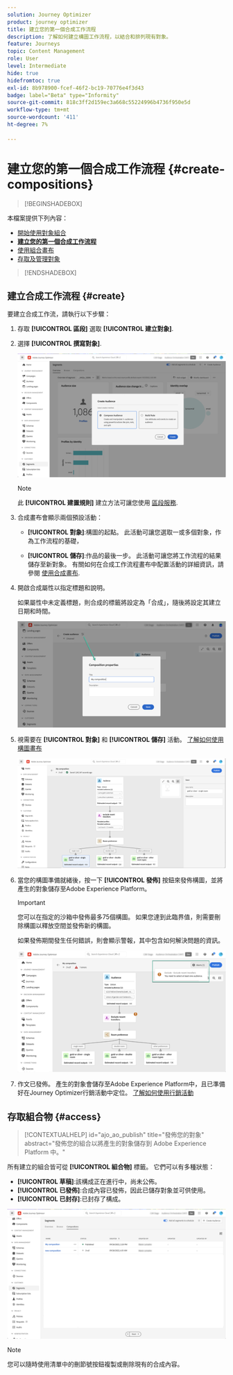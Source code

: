 ```yaml
---
solution: Journey Optimizer
product: journey optimizer
title: 建立您的第一個合成工作流程
description: 了解如何建立構圖工作流程，以結合和排列現有對象。
feature: Journeys
topic: Content Management
role: User
level: Intermediate
hide: true
hidefromtoc: true
exl-id: 8b978900-fcef-46f2-bc19-70776e4f3d43
badge: label="Beta" type="Informity"
source-git-commit: 818c3ff2d159ec3a668c55224996b4736f950e5d
workflow-type: tm+mt
source-wordcount: '411'
ht-degree: 7%

---
```


# 建立您的第一個合成工作流程 {#create-compositions}

>[!BEGINSHADEBOX]

本檔案提供下列內容：

* [開始使用對象組合](get-started-audience-orchestration.md)
* **[建立您的第一個合成工作流程](create-compositions.md)**
* [使用組合畫布](composition-canvas.md)
* [存取及管理對象](access-audiences.md)

>[!ENDSHADEBOX]

## 建立合成工作流程 {#create}

要建立合成工作流，請執行以下步驟：

1. 存取 **[!UICONTROL 區段]** 選取 **[!UICONTROL 建立對象]**.

1. 選擇 **[!UICONTROL 撰寫對象]**.

   ![](assets/audiences-create.png)

   >[!NOTE]
   >
   >此 **[!UICONTROL 建置規則]** 建立方法可讓您使用 [區段服務](https://experienceleague.adobe.com/docs/experience-platform/segmentation/ui/overview.html).

1. 合成畫布會顯示兩個預設活動：

   * **[!UICONTROL 對象]**:構圖的起點。 此活動可讓您選取一或多個對象，作為工作流程的基礎，

   * **[!UICONTROL 儲存]**:作品的最後一步。 此活動可讓您將工作流程的結果儲存至新對象。
   有關如何在合成工作流程畫布中配置活動的詳細資訊，請參閱 [使用合成畫布](composition-canvas.md).

1. 開啟合成屬性以指定標題和說明。

   如果屬性中未定義標題，則合成的標籤將設定為「合成」，隨後將設定其建立日期和時間。

   ![](assets/audiences-properties.png)

1. 視需要在 **[!UICONTROL 對象]** 和 **[!UICONTROL 儲存]** 活動。 [了解如何使用構圖畫布](composition-canvas.md)

   ![](assets/audiences-publish.png)

1. 當您的構圖準備就緒後，按一下 **[!UICONTROL 發佈]** 按鈕來發佈構圖，並將產生的對象儲存至Adobe Experience Platform。

   >[!IMPORTANT]
   >
   >您可以在指定的沙箱中發佈最多75個構圖。 如果您達到此臨界值，則需要刪除構圖以釋放空間並發佈新的構圖。

   如果發佈期間發生任何錯誤，則會顯示警報，其中包含如何解決問題的資訊。

   ![](assets/audiences-alerts.png)

1. 作文已發佈。 產生的對象會儲存至Adobe Experience Platform中，且已準備好在Journey Optimizer行銷活動中定位。 [了解如何使用行銷活動](../campaigns/get-started-with-campaigns.md)

## 存取組合物 {#access}

>[!CONTEXTUALHELP]
>id="ajo_ao_publish"
>title="發佈您的對象"
>abstract="發佈您的組合以將產生的對象儲存到 Adobe Experience Platform 中。"

所有建立的組合皆可從 **[!UICONTROL 組合物]** 標籤。 它們可以有多種狀態：

* **[!UICONTROL 草稿]**:該構成正在進行中，尚未公佈。
* **[!UICONTROL 已發佈]**:合成內容已發佈，因此已儲存對象並可供使用。
* **[!UICONTROL 已封存]**:已封存了構成。

![](assets/audiences-compositions.png)

>[!NOTE]
>
>您可以隨時使用清單中的刪節號按鈕複製或刪除現有的合成內容。
